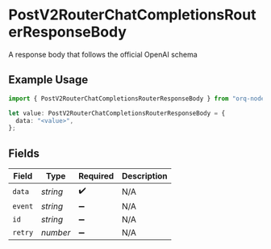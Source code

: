 # PostV2RouterChatCompletionsRouterResponseBody

A response body that follows the official OpenAI schema

## Example Usage

```typescript
import { PostV2RouterChatCompletionsRouterResponseBody } from "orq-node-client/models/operations";

let value: PostV2RouterChatCompletionsRouterResponseBody = {
  data: "<value>",
};
```

## Fields

| Field              | Type               | Required           | Description        |
| ------------------ | ------------------ | ------------------ | ------------------ |
| `data`             | *string*           | :heavy_check_mark: | N/A                |
| `event`            | *string*           | :heavy_minus_sign: | N/A                |
| `id`               | *string*           | :heavy_minus_sign: | N/A                |
| `retry`            | *number*           | :heavy_minus_sign: | N/A                |